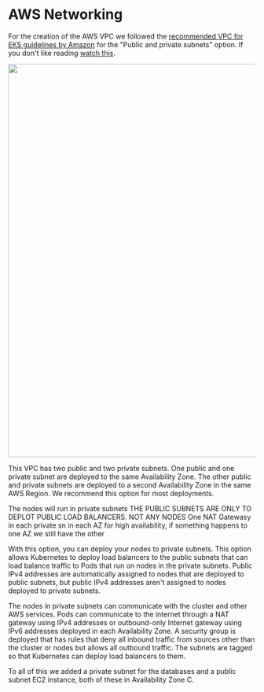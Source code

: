 # AWS Networking 

For the creation of the AWS VPC we followed the [recommended VPC for EKS guidelines by Amazon](https://docs.aws.amazon.com/eks/latest/userguide/creating-a-vpc.html) for the "Public and private subnets" option. If you don't like reading [watch this](https://www.youtube.com/watch?v=nIIxexG7_a8&list=PLiMWaCMwGJXkeBzos8QuUxiYT6j8JYGE5&index=1&ab_channel=AntonPutra).

<p title="Diagram" align="center"> <img img width="800" src="https://i.imgur.com/8WJ03GV.jpg"> </p>

This VPC has two public and two private subnets. One public and one private subnet are deployed to the same Availability Zone. The other public and private subnets are deployed to a second Availability Zone in the same AWS Region. We recommend this option for most deployments.

The nodes will run in private subnets  THE PUBLIC SUBNETS ARE ONLY TO DEPLOT PUBLIC LOAD BALANCERS. NOT ANY NODES
One NAT Gatewasy in each private sn in each AZ for high availability, if something happens to one AZ we still have the other


With this option, you can deploy your nodes to private subnets. This option allows Kubernetes to deploy load balancers to the public subnets that can load balance traffic to Pods that run on nodes in the private subnets. Public IPv4 addresses are automatically assigned to nodes that are deployed to public subnets, but public IPv4 addresses aren't assigned to nodes deployed to private subnets.

The nodes in private subnets can communicate with the cluster and other AWS services. Pods can communicate to the internet through a NAT gateway using IPv4 addresses or outbound-only Internet gateway using IPv6 addresses deployed in each Availability Zone. A security group is deployed that has rules that deny all inbound traffic from sources other than the cluster or nodes but allows all outbound traffic. The subnets are tagged so that Kubernetes can deploy load balancers to them.

To all of this we added a private subnet for the databases and a public subnet EC2 instance, both of these in Availability Zone C.